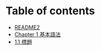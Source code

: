 # Table of contents

* [README2](README.md)
* [Chapter 1 基本語法](chapter-1-ji-ben-yu-fa.md)
* [1.1 標題](chapter-2-xiang-guan-zi-yuan/1.1-biao-ti.md)
